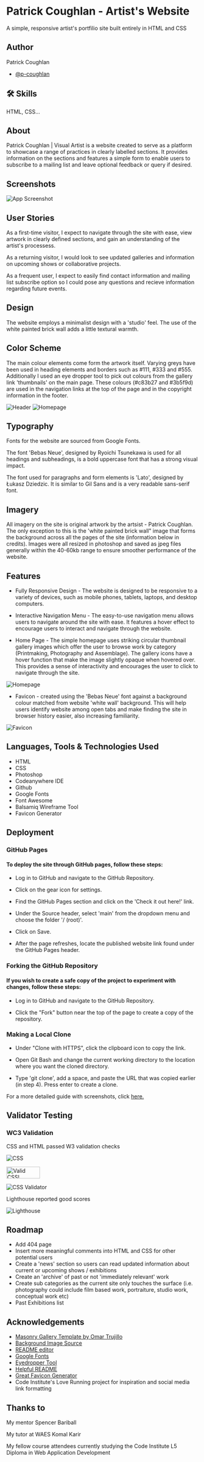 
# Patrick Coughlan - Artist's Website

A simple, responsive artist's portfilio site built entirely in HTML and CSS

## Author

Patrick Coughlan
- [@p-coughlan](https://www.github.com/p-coughlan)

## 🛠 Skills
HTML, CSS...

## About

Patrick Coughlan | Visual Artist is a website created to serve as a platform to showcase a range of practices in clearly labelled sections. It provides information on the sections and features a simple form to enable users to subscribe to a mailing list and leave optional feedback or query if desired.
## Screenshots

![App Screenshot](assets/media/responsive.jpg)


## User Stories
As a first-time visitor, I expect to navigate through the site with ease, view artwork in clearly defined sections, and gain an understanding of the artist's processess.

As a returning visitor, I would look to see updated galleries and information on upcoming shows or collaborative projects.

As a frequent user, I expect to easily find contact information and mailing list subscribe option so I could pose any questions and recieve information regarding future events.


## Design
The website employs a minimalist design with a 'studio' feel. The use of the white painted brick wall adds a little textural warmth.

## Color Scheme
The main colour elements come form the artwork itself. Varying greys have been used in heading elements and borders such as #111, #333 and #555. Additionally I used an eye dropper tool to pick out colours from the gallery link 'thumbnails' on the main page. These colours (#c83b27 and #3b5f9d) are used in the navigation links at the top of the page and in the copyright information in the footer. 

![Header](assets/media/header.png)
![Homepage](assets/media/footer.png)

## Typography
Fonts for the website are sourced from Google Fonts.

The font 'Bebas Neue', designed by Ryoichi Tsunekawa is used for all headings and subheadings, is a bold uppercase font that has a strong visual impact.

The font used for paragraphs and form elements is 'Lato', designed by Łukasz Dziedzic. It is similar to Gil Sans and is a very readable sans-serif font.

## Imagery
All imagery on the site is original artwork by the artsist - Patrick Coughlan. The only exception to this is the 'white painted brick wall" image that forms the background across all the pages of the site (information below in credits). Images were all resized in photoshop and saved as jpeg files generally within the 40-60kb range to ensure smoother performance of the website.

## Features

- Fully Responsive Design - The website is designed to be responsive to a variety of devices, such as mobile phones, tablets, laptops, and desktop computers.

- Interactive Navigation Menu - The easy-to-use navigation menu allows users to navigate around the site with ease. It features a hover effect to encourage users to interact and navigate through the website.

- Home Page - The simple homepage uses striking circular thumbnail gallery images which offer the user to browse work by category (Printmaking, Photography and Assemblage). The gallery icons have a hover function that make the image slightly opaque when hovered over. This provides a sense of interactivity and encourages the user to click to navigate through the site.

![Homepage](assets/media/homepage.jpg)

- Favicon - created using the 'Bebas Neue' font against a background colour matched from website 'white wall' background. This will help users identify website among open tabs and make finding the site in browser history easier, also increasing familiarity.

![Favicon](/android-chrome-192x192.png)

## Languages, Tools & Technologies Used

* HTML
* CSS
* Photoshop
* Codeanywhere IDE
* Github
* Google Fonts
* Font Awesome
* Balsamiq Wireframe Tool
* Favicon Generator

## Deployment

### GitHub Pages

#### To deploy the site through GitHub pages, follow these steps:

* Log in to GitHub and navigate to the GitHub Repository.

* Click on the gear icon for settings.

* Find the GitHub Pages section and click on the 'Check it out here!' link.

* Under the Source header, select 'main' from the dropdown menu and choose the folder '/ (root)'.

* Click on Save.

* After the page refreshes, locate the published website link found under the GitHub Pages header.

### Forking the GitHub Repository

#### If you wish to create a safe copy of the project to experiment with changes, follow these steps:

* Log in to GitHub and navigate to the GitHub Repository.

* Click the "Fork" button near the top of the page to create a copy of the repository.

### Making a Local Clone

* Under "Clone with HTTPS", click the clipboard icon to copy the link.

* Open Git Bash and change the current working directory to the location where you want the cloned directory.

* Type 'git clone', add a space, and paste the URL that was copied earlier (in step 4). Press enter to create a clone.

For a more detailed guide with screenshots, click [here.](https://docs.github.com/en/repositories/creating-and-managing-repositories/cloning-a-repository#cloning-a-repository-to-github-desktop)


## Validator Testing

### WC3 Validation

CSS and HTML passed W3 validation checks

![CSS](assets/media/css_validate.jpg)

<p>
    <a href="https://jigsaw.w3.org/css-validator/check/referer">
        <img style="border:0;width:88px;height:31px"
            src="https://jigsaw.w3.org/css-validator/images/vcss"
            alt="Valid CSS!" />
    </a>
</p>

![CSS Validator](assets/media/html_validate.jpg)

Lighthouse reported good scores

![Lighthouse](assets/media/lighthouse.jpg)


## Roadmap

* Add 404 page
* Insert more meaningful comments into HTML and CSS for other potential users
* Create a 'news' section so users can read updated information about current or upcoming shows / exhibitions
* Create an 'archive' of past or not 'immediately relevant' work
* Create sub categories as the current site only touches the surface (i.e. photography could include film based work, portraiture, studio work, conceptual work etc)
* Past Exhibitions list

## Acknowledgements

 - [Masonry Gallery Template by Omar Trujillo](https://codepen.io/CyFox/pen/MWWEwjg)
 - [Background Image Source](https://tinyurl.com/yfenv9ym)
 - [README editor](https://readme.so/)
 - [Google Fonts](https://fonts.google.com/)
 - [Eyedropper Tool](https://eyedropper.org/)
 - [Helpful README](https://github.com/Florajenner/sustainable-life/tree/main)
 - [Great Favicon Generator](https://favicon.io/favicon-generator/)
 - Code Institute's Love Running project for inspiration and social media link formatting

## Thanks to

My mentor Spencer Bariball

My tutor at WAES Komal Karir 

My fellow course attendees currently studying the Code Institute L5 Diploma in Web Application Development